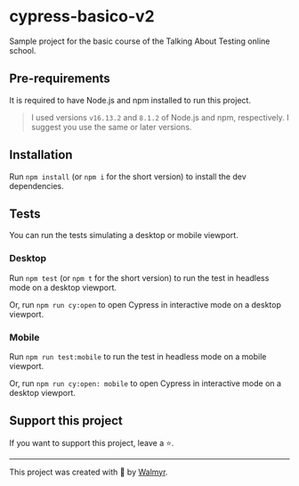 # cypress-basico-v2

Sample project for the basic course of the Talking About Testing online school.

## Pre-requirements

It is required to have Node.js and npm installed to run this project.

> I used versions `v16.13.2` and `8.1.2` of Node.js and npm, respectively. I suggest you use the same or later versions.

## Installation

Run `npm install` (or `npm i` for the short version) to install the dev dependencies.

## Tests

You can run the tests simulating a desktop or mobile viewport.

### Desktop

Run `npm test` (or `npm t` for the short version) to run the test in headless mode on a desktop viewport.

Or, run `npm run cy:open` to open Cypress in interactive mode on a desktop viewport.


### Mobile

Run `npm run test:mobile` to run the test in headless mode on a mobile viewport.

Or, run `npm run cy:open: mobile` to open Cypress in interactive mode on a desktop viewport.


## Support this project

If you want to support this project, leave a ⭐.

___

This project was created with 💚 by [Walmyr](https://walmyr.dev).
